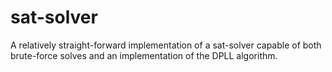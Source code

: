 # sat-solver
A relatively straight-forward implementation of a sat-solver
capable of both brute-force solves and an implementation of
the DPLL algorithm.
